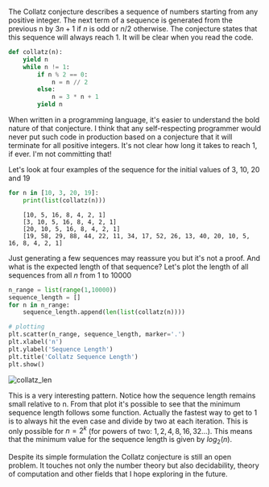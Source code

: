 The Collatz conjecture describes a sequence of numbers starting from any
positive integer. The next term of a sequence is generated from the previous n
by $3n+1$ if $n$ is odd or $n/2$ otherwise. The conjecture states that this
sequence will always reach 1. It will be clear when you read the code.

    
```python
def collatz(n):
    yield n
    while n != 1:
        if n % 2 == 0:
            n = n // 2
        else:
            n = 3 * n + 1
        yield n
```    

When written in a programming language, it's easier to understand the bold
nature of that conjecture. I think that any self-respecting programmer would
never put such code in production based on a conjecture that it will terminate
for all positive integers. It's not clear how long it takes to reach 1, if
ever. I'm not committing that!

Let's look at four examples of the sequence for the initial values of 3, 10,
20 and 19

    
```python
for n in [10, 3, 20, 19]:
    print(list(collatz(n)))
```

<p/>    

```    
    [10, 5, 16, 8, 4, 2, 1]
    [3, 10, 5, 16, 8, 4, 2, 1]
    [20, 10, 5, 16, 8, 4, 2, 1]
    [19, 58, 29, 88, 44, 22, 11, 34, 17, 52, 26, 13, 40, 20, 10, 5, 16, 8, 4, 2, 1]
```    

Just generating a few sequences may reassure you but it's not a proof. And
what is the expected length of that sequence? Let's plot the length of all
sequences from all $n$ from 1 to 10000

    
```python    
n_range = list(range(1,10000))
sequence_length = []
for n in n_range:
    sequence_length.append(len(list(collatz(n))))

# plotting
plt.scatter(n_range, sequence_length, marker='.')
plt.xlabel('n')
plt.ylabel('Sequence Length')
plt.title('Collatz Sequence Length')
plt.show()
```    

![collatz_len](/images/collatz_len.png)

This is a very interesting pattern. Notice how the sequence length remains
small relative to n. From that plot it's possible to see that the minimum
sequence length follows some function. Actually the fastest way to get to 1 is
to always hit the even case and divide by two at each iteration. This is only
possible for $n = 2^k$ (for powers of two: $1, 2, 4, 8, 16, 32
…$). This means that the minimum value for the sequence length is given by
$log_2(n)$.

Despite its simple formulation the Collatz conjecture is still an open
problem. It touches not only the number theory but also decidability, theory
of computation and other fields that I hope exploring in the future.

